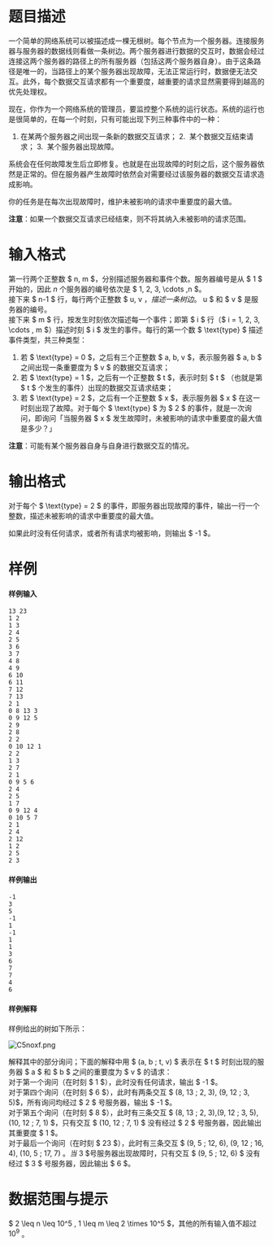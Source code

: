 
# 题目描述

一个简单的网络系统可以被描述成一棵无根树。每个节点为一个服务器。连接服务器与服务器的数据线则看做一条树边。两个服务器进行数据的交互时，数据会经过连接这两个服务器的路径上的所有服务器（包括这两个服务器自身）。由于这条路径是唯一的，当路径上的某个服务器出现故障，无法正常运行时，数据便无法交互。此外，每个数据交互请求都有一个重要度，越重要的请求显然需要得到越高的优先处理权。

现在，你作为一个网络系统的管理员，要监控整个系统的运行状态。系统的运行也是很简单的，在每一个时刻，只有可能出现下列三种事件中的一种：

1.  在某两个服务器之间出现一条新的数据交互请求；
2.  某个数据交互结束请求；
3.  某个服务器出现故障。

系统会在任何故障发生后立即修复。也就是在出现故障的时刻之后，这个服务器依然是正常的。但在服务器产生故障时依然会对需要经过该服务器的数据交互请求造成影响。

你的任务是在每次出现故障时，维护未被影响的请求中重要度的最大值。

**注意**：如果一个数据交互请求已经结束，则不将其纳入未被影响的请求范围。

# 输入格式

第一行两个正整数 $ n, m $，分别描述服务器和事件个数。服务器编号是从 $ 1 $ 开始的，因此 $n$ 个服务器的编号依次是 $ 1, 2, 3, \cdots ,n $。  
接下来 $ n-1 $ 行，每行两个正整数 $ u, v $，描述一条树边。$ u $ 和 $ v $ 是服务器的编号。  
接下来 $ m $ 行，按发生时刻依次描述每一个事件；即第 $ i $ 行（$ i = 1, 2, 3, \cdots , m $）描述时刻 $ i $ 发生的事件。每行的第一个数 $ \text{type} $ 描述事件类型，共三种类型：  
1. 若 $ \text{type} = 0 $，之后有三个正整数 $ a, b, v $，表示服务器 $ a, b $ 之间出现一条重要度为 $ v $ 的数据交互请求；
2. 若 $ \text{type} = 1 $，之后有一个正整数 $ t $，表示时刻 $ t $ （也就是第 $ t $ 个发生的事件）出现的数据交互请求结束；
3. 若 $ \text{type} = 2 $，之后有一个正整数 $ x $，表示服务器 $ x $ 在这一时刻出现了故障。对于每个 $ \text{type} $ 为 $ 2 $ 的事件，就是一次询问，即询问「当服务器 $ x $ 发生故障时，未被影响的请求中重要度的最大值是多少？」  

**注意**：可能有某个服务器自身与自身进行数据交互的情况。

# 输出格式

对于每个 $ \text{type} = 2 $ 的事件，即服务器出现故障的事件，输出一行一个整数，描述未被影响的请求中重要度的最大值。

如果此时没有任何请求，或者所有请求均被影响，则输出 $ -1 $。

# 样例

#### 样例输入
```plain
13 23 
1 2 
1 3 
2 4 
2 5 
3 6 
3 7 
4 8 
4 9 
6 10 
6 11 
7 12 
7 13 
2 1 
0 8 13 3 
0 9 12 5 
2 9 
2 8 
2 2 
0 10 12 1 
2 2 
1 3 
2 7 
2 1 
0 9 5 6 
2 4 
2 5 
1 7 
0 9 12 4 
0 10 5 7 
2 1 
2 4 
2 12 
1 2 
2 5 
2 3
```

#### 样例输出
```plain
-1 
3 
5 
-1 
1 
-1 
1 
1 
3 
6 
7 
7 
4 
6
```

#### 样例解释
样例给出的树如下所示：

![C5noxf.png](/source/loj/2049/img/aHR0cHM6Ly9zMS5heDF4LmNvbS8yMDE4LzA1LzI5L0M1bm94Zi5wbmc=.png)

解释其中的部分询问；下面的解释中用 $ (a, b ; t, v) $ 表示在 $ t $ 时刻出现的服务器 $ a $ 和 $ b $ 之间的重要度为 $ v $ 的请求：  
对于第一个询问（在时刻 $ 1 $），此时没有任何请求，输出 $ -1 $。  
对于第四个询问（在时刻 $ 6 $），此时有两条交互 $ (8, 13 ; 2, 3), (9, 12 ; 3, 5)$，所有询问均经过 $ 2 $ 号服务器，输出 $ -1 $。  
对于第五个询问（在时刻 $ 8 $），此时有三条交互 $ (8, 13 ; 2, 3),(9, 12 ; 3, 5), (10, 12 ; 7, 1) $，只有交互 $ (10, 12 ; 7, 1) $ 没有经过 $ 2 $ 号服务器，因此输出其重要度 $ 1 $。  
对于最后一个询问（在时刻 $ 23 $），此时有三条交互 $ (9, 5 ; 12, 6), (9, 12 ; 16, 4), (10, 5 ; 17, 7) $。当$ 3 $号服务器出现故障时，只有交互 $ (9, 5 ; 12, 6) $ 没有经过 $ 3 $ 号服务器，因此输出 $ 6 $。

# 数据范围与提示

$ 2 \leq n \leq 10^5 , 1 \leq m \leq 2 \times 10^5 $，其他的所有输入值不超过 $10^9$ 。

